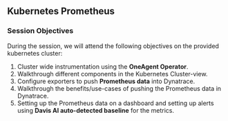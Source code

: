 ## Kubernetes Prometheus  
### Session Objectives
During the session, we will attend the following objectives on the provided kubernetes cluster:
1. Cluster wide instrumentation using the **OneAgent Operator**.
1. Walkthrough different components in the Kubernetes Cluster-view.
1. Configure exporters to push **Prometheus data** into Dynatrace.
1. Walkthrough the benefits/use-cases of pushing the Prometheus data in Dynatrace.
1. Setting up the Prometheus data on a dashboard and setting up alerts using **Davis AI auto-detected baseline** for the metrics.
<!-- ------------------------ -->
